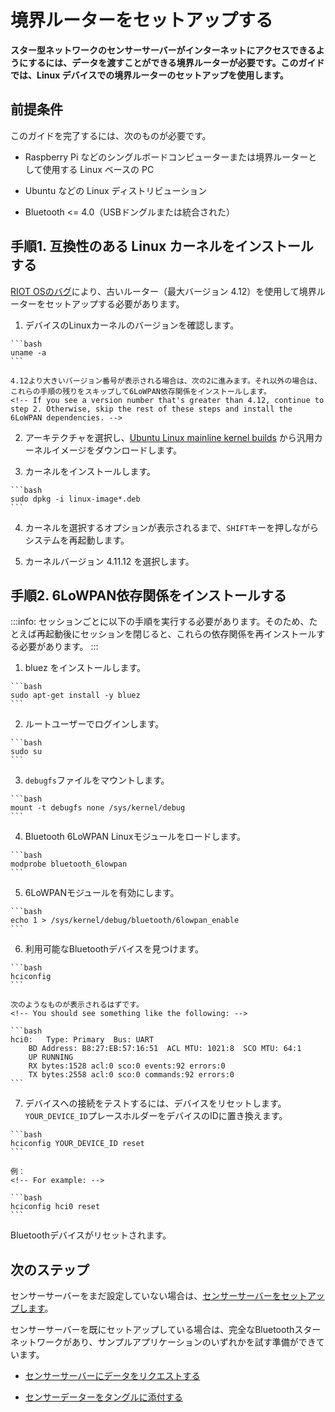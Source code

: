 # 境界ルーターをセットアップする
<!-- # Set up a border router -->

**スター型ネットワークのセンサーサーバーがインターネットにアクセスできるようにするには、データを渡すことができる境界ルーターが必要です。このガイドでは、Linux デバイスでの境界ルーターのセットアップを使用します。**
<!-- **To allow the sensor servers in a star network to access the Internet, you need a border router that can pass on their data. In this guide, you use set up a border router on a Linux device.** -->

## 前提条件
<!-- ## Prerequisites -->

このガイドを完了するには、次のものが必要です。
<!-- To complete this guide, you need the following: -->

- Raspberry Pi などのシングルボードコンピューターまたは境界ルーターとして使用する Linux ベースの PC
<!-- - Either a single-board computer such as a Raspberry Pi or a Linux-based PC to use as the border router -->
- Ubuntu などの Linux ディストリビューション
<!-- - A Linux distribution such as Ubuntu -->
- Bluetooth <= 4.0（USBドングルまたは統合された）
<!-- - Bluetooth <= 4.0 (USB dongle or integrated) -->

## 手順1. 互換性のある Linux カーネルをインストールする
<!-- ## Step 1. Install a compatible Linux kernel -->

[RIOT OSのバグ](https://github.com/RIOT-OS/RIOT/issues/11147)により、古いルーター（最大バージョン 4.12）を使用して境界ルーターをセットアップする必要があります。
<!-- Due to [a bug in RIOT OS](https://github.com/RIOT-OS/RIOT/issues/11147), you need to use an older Linux kernel (maximum version 4.12) to set up a border router. -->

1. デバイスのLinuxカーネルのバージョンを確認します。
  <!-- 1. Check which version of the Linux kernel your device has -->

    ```bash
    uname -a
    ```

    4.12より大きいバージョン番号が表示される場合は、次の2に進みます。それ以外の場合は、これらの手順の残りをスキップして6LoWPAN依存関係をインストールします。
    <!-- If you see a version number that's greater than 4.12, continue to step 2. Otherwise, skip the rest of these steps and install the 6LoWPAN dependencies. -->

2. アーキテクチャを選択し、[Ubuntu Linux mainline kernel builds](https://kernel.ubuntu.com/~kernel-ppa/mainline/v4.11.12/) から汎用カーネルイメージをダウンロードします。
<!-- 2. Select your architecture and download the generic kernel image from the [Ubuntu Linux mainline kernel builds](https://kernel.ubuntu.com/~kernel-ppa/mainline/v4.11.12/) -->

3. カーネルをインストールします。
  <!-- 3. Install the kernel -->

    ```bash
    sudo dpkg -i linux-image*.deb
    ```

4. カーネルを選択するオプションが表示されるまで、`SHIFT`キーを押しながらシステムを再起動します。
<!-- 4. Restart your system while holding the `SHIFT` key until you see the option to select a kernel -->

5. カーネルバージョン 4.11.12 を選択します。
<!-- 5. Select the kernel version 4.11.12 -->

## 手順2. 6LoWPAN依存関係をインストールする
<!-- ## Step 2. Install the 6LoWPAN dependencies -->

:::info:
セッションごとに以下の手順を実行する必要があります。そのため、たとえば再起動後にセッションを閉じると、これらの依存関係を再インストールする必要があります。
:::
<!-- :::info: -->
<!-- You need to do these steps for every session. So, if you close your session, for example after a reboot, you have to reinstall these dependencies. -->
<!-- ::: -->

1. bluez をインストールします。
  <!-- 1. Install bluez -->

    ```bash
    sudo apt-get install -y bluez
    ```

2. ルートユーザーでログインします。
  <!-- 2. Log in as the root user -->

    ```bash
    sudo su
    ```

3. `debugfs`ファイルをマウントします。
  <!-- 3. Mount the `debugfs` file system -->

    ```bash
    mount -t debugfs none /sys/kernel/debug
    ```

4. Bluetooth 6LoWPAN Linuxモジュールをロードします。
  <!-- 4. Load the Bluetooth 6LoWPAN Linux module -->

    ```bash
    modprobe bluetooth_6lowpan
    ```

5. 6LoWPANモジュールを有効にします。
  <!-- 5. Enable the 6LoWPAN module -->

    ```bash
    echo 1 > /sys/kernel/debug/bluetooth/6lowpan_enable
    ```

6. 利用可能なBluetoothデバイスを見つけます。
  <!-- 6. Find any available Bluetooth devices -->

    ```bash
    hciconfig
    ```

    次のようなものが表示されるはずです。
    <!-- You should see something like the following: -->

    ```bash
    hci0:   Type: Primary  Bus: UART
        BD Address: B8:27:EB:57:16:51  ACL MTU: 1021:8  SCO MTU: 64:1
        UP RUNNING
        RX bytes:1528 acl:0 sco:0 events:92 errors:0
        TX bytes:2558 acl:0 sco:0 commands:92 errors:0
    ```

7. デバイスへの接続をテストするには、デバイスをリセットします。`YOUR_DEVICE_ID`プレースホルダーをデバイスのIDに置き換えます。
  <!-- 7. To test your connection to a device, reset one. Replace the `YOUR_DEVICE_ID` placeholder with the ID of your device. -->

    ```bash
    hciconfig YOUR_DEVICE_ID reset
    ```

    例：
    <!-- For example: -->

    ```bash
    hciconfig hci0 reset
    ```

Bluetoothデバイスがリセットされます。
<!-- The Bluetooth device should reset. -->

## 次のステップ
<!-- ## Next steps -->

センサーサーバーをまだ設定していない場合は、[センサーサーバーをセットアップします](../how-to-guides/set-up-ipv6-ble-host-example.md)。
<!-- If you haven't already set up a sensor server, [do it now](../how-to-guides/set-up-ipv6-ble-host-example.md). -->

センサーサーバーを既にセットアップしている場合は、完全なBluetoothスターネットワークがあり、サンプルアプリケーションのいずれかを試す準備ができています。
<!-- If you've already set up a sensor server, then you have a complete Bluetooth star network, and you're ready to try one of our sample applications: -->

* [センサーサーバーにデータをリクエストする](../how-to-guides/run-an-environment-sensor-and-client.md)
<!-- * [Request data from the sensor server](../how-to-guides/run-an-environment-sensor-and-client.md) -->
* [センサーデーターをタングルに添付する](../how-to-guides/run-an-environment-to-tangle-app.md)
<!-- * [Attach sensor data to the Tangle](../how-to-guides/run-an-environment-to-tangle-app.md) -->
